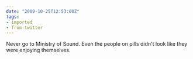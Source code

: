 ```yaml
---
date: "2009-10-25T12:53:00Z"
tags:
- imported
- from-twitter
---
```

Never go to Ministry of Sound. Even the people on pills didn't look like they were enjoying themselves.
